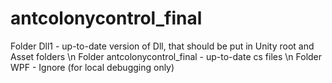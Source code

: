 # antcolonycontrol_final
Folder Dll1 - up-to-date version of Dll, that should be put in Unity root and Asset folders \n
Folder antcolonycontrol_final - up-to-date cs files \n
Folder WPF - Ignore (for local debugging only)
